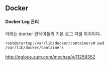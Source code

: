 ## Docker ##

#### Docker Log 관리 ####

아래는 docker 컨테이들의 기본 로그 파일 위치이다. 

```
root@startup:/var/lib/docker/containers# pwd
/var/lib/docker/containers

```

http://egloos.zum.com/mcchae/v/11259352
